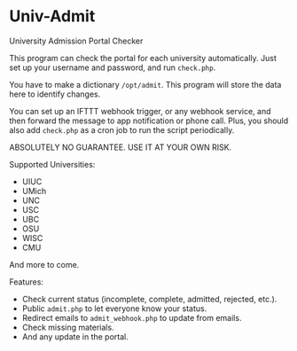 # Univ-Admit

University Admission Portal Checker

This program can check the portal for each university automatically. Just set up your username and password, and run `check.php`.

You have to make a dictionary `/opt/admit`. This program will store the data here to identify changes.

You can set up an IFTTT webhook trigger, or any webhook service, and then forward the message to app notification or phone call. Plus, you should also add `check.php` as a cron job to run the script periodically.

ABSOLUTELY NO GUARANTEE. USE IT AT YOUR OWN RISK.

Supported Universities:

+ UIUC
+ UMich
+ UNC
+ USC
+ UBC
+ OSU
+ WISC
+ CMU

And more to come.

Features:

+ Check current status (incomplete, complete, admitted, rejected, etc.).
+ Public `admit.php` to let everyone know your status.
+ Redirect emails to `admit_webhook.php` to update from emails.
+ Check missing materials.
+ And any update in the portal.
